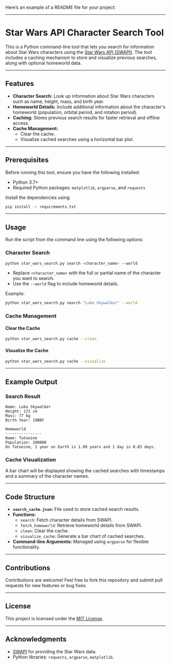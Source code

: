 Here’s an example of a README file for your project:

---

# Star Wars API Character Search Tool

This is a Python command-line tool that lets you search for information about Star Wars characters using the [Star Wars API (SWAPI)](https://swapi.dev/). The tool includes a caching mechanism to store and visualize previous searches, along with optional homeworld data.

---

## Features

- **Character Search:** Look up information about Star Wars characters such as name, height, mass, and birth year.
- **Homeworld Details:** Include additional information about the character's homeworld (population, orbital period, and rotation period).
- **Caching:** Stores previous search results for faster retrieval and offline access.
- **Cache Management:**
  - Clear the cache.
  - Visualize cached searches using a horizontal bar plot.

---

## Prerequisites

Before running this tool, ensure you have the following installed:

- Python 3.7+
- Required Python packages: `matplotlib`, `argparse`, and `requests`

Install the dependencies using:
```bash
pip install -r requirements.txt
```

---

## Usage

Run the script from the command line using the following options:

### Character Search

```bash
python star_wars_search.py search <character_name> --world
```

- Replace `<character_name>` with the full or partial name of the character you want to search.
- Use the `--world` flag to include homeworld details.

Example:
```bash
python star_wars_search.py search "Luke Skywalker" --world
```

### Cache Management

#### Clear the Cache
```bash
python star_wars_search.py cache --clean
```

#### Visualize the Cache
```bash
python star_wars_search.py cache --visualize
```

---

## Example Output

### Search Result
```plaintext
Name: Luke Skywalker
Height: 172 cm
Mass: 77 kg
Birth Year: 19BBY

Homeworld
----------------
Name: Tatooine
Population: 200000
On Tatooine, 1 year on Earth is 1.09 years and 1 day is 0.83 days.
```

### Cache Visualization
A bar chart will be displayed showing the cached searches with timestamps and a summary of the character names.

---

## Code Structure

- **`search_cache.json`:** File used to store cached search results.
- **Functions:**
  - `search`: Fetch character details from SWAPI.
  - `fetch_homeworld`: Retrieve homeworld details from SWAPI.
  - `clean`: Clear the cache.
  - `visualize_cache`: Generate a bar chart of cached searches.
- **Command-line Arguments:** Managed using `argparse` for flexible functionality.

---

## Contributions

Contributions are welcome! Feel free to fork this repository and submit pull requests for new features or bug fixes.

---

## License

This project is licensed under the [MIT License](https://github.com/369x7000/existanze_swapi/blob/main/LICENSE).


---

## Acknowledgments

- [SWAPI](https://swapi.dev/) for providing the Star Wars data.
- Python libraries: `requests`, `argparse`, `matplotlib`.
